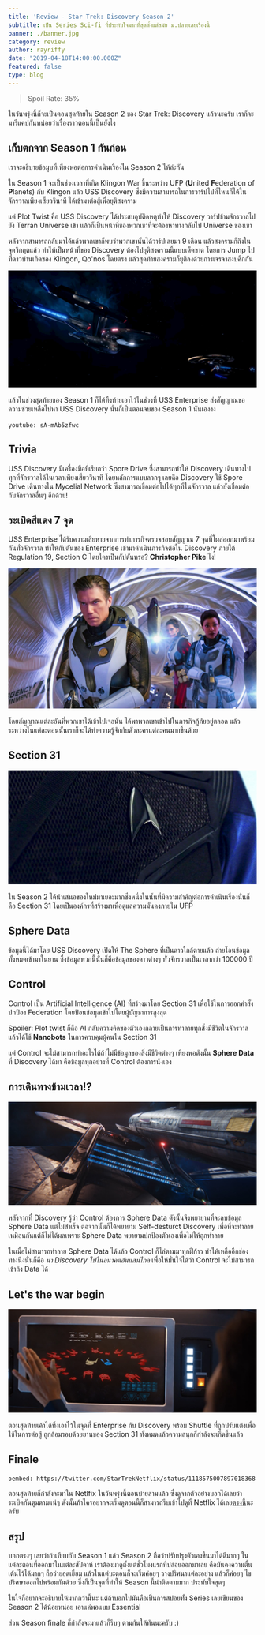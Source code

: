 ```yaml
---
title: 'Review - Star Trek: Discovery Season 2'
subtitle: เป็น Series Sci-fi ที่ประทับใจมากที่สุดตั้งแต่สมัย ม.ปลายเลยเรื่องนี้
banner: ./banner.jpg
category: review
author: rayriffy
date: "2019-04-18T14:00:00.000Z"
featured: false
type: blog
---
```


> Spoil Rate: 35%

ในวันพรุ่งนี้ก็จะเป็นตอนสุดท้ายใน Season 2 ของ Star Trek: Discovery แล้วนะครับ เราก็จะมารีแคปกันหน่อยว่าเรื่องราวตอนนี้เป็นยังไง

## เก็บตกจาก Season 1 กันก่อน

เราจะอธิบายข้อมูบที่เพียงพอต่อการดำเนินเรื่องใน Season 2 ให้ล่ะกัน

ใน Season 1 จะเป็นช่วงเวลาที่เกิด Klingon War ขึ้นระหว่าง UFP (**U**nited **F**ederation of **P**lanets) กับ Klingon แล้ว USS Discovery ซึ่งมีความสามารถในการวาร์ปไปที่ไหนก็ได้ในจักรวาลเพียงเสี้ยววินาที ได้เข้ามาต่อสู้เพื่อยุติสงคราม

แต่ Plot Twist คือ USS Discovery ได้ประสบอุบัติดหตุทำให้ Discovery วาร์ปข้ามจักรวาลไปยัง Terran Universe เข้า แล้วก็เป็นหน้าที่ของพวกเขาที่จะต้องหาทางกลับไป Universe ของเขา

หลังจากสามารถกลับมาได้แล้วพวกเขาก็พบว่าพวกเขานั้นได้วาร์ปเลยมา 9 เดือน แล้วสงครามก็ถึงในจุดวิกฤตแล้ว ทำให้เป็นหน้าที่ของ Discovery ต้องไปยุติสงครามนี้แบบเด็ดขาด โดยการ Jump ไปที่ดาวบ้านเกิดของ Klingon, Qo'nos โดยตรง แล้วสุดท้ายสงครามก็ยุติลงด้วยการเจรจาสงบศึกกัน

![Enterprise with Discovery](./s1e15-1.jpg)

แล้วในช่วงสุดท้ายของ Season 1 ก็ได้ทิ้งท้ายเอาไว้ในช่วงที่ USS Enterprise ส่งสัญญาณขอความช่วยเหลือไปหา USS Discovery นั่นก็เป็นตอนจบของ Season 1 นั่นเองงง

`youtube: sA-mAb5zfwc`

## Trivia

USS Discovery มีเครื่องมือที่เรียกว่า Spore Drive ซึ่งสามารถทำให้ Discovery เดินทางไปทุกที่จักรวาลได้ในเวลาเพียงเสี้ยววินาที โดยหลักการแบบลวกๆ เลยคือ Discovery ใช้ Spore Drive เดินทางใน Mycelial Network ซึ่งสามารถเชื่อมต่อไปได้ทุกที่ในจักรวาล แล้วยังเชื่อมต่อกับจักรวาลอื่นๆ อีกด้วย!

## ระเบิดสีแดง 7 จุด

USS Enterprise ได้รับความเสียหายจากการทำภารกิจตรวจสอบสัญญาณ 7 จุดที่โผล่ออกมาพร้อมกันทั่วจักรวาล ทำให้กัปตันของ Enterprise เข้ามาดำเนินภารกิจต่อใน Discovery ภายใต้ Regulation 19, Section C โดยใครเป็นกัปตันหรอ? **Christopher Pike** ไง!

![USS Hiowa](./s2e1-1.jpg)

โดยสัญญาณแต่ละอันที่พวกเขาได้เข้าไปเจอนั้น ได้พาพวกเขาเข้าไปในภารกิจกู้ภัยอยู่ตลอด แล้วระหว่างในแต่ละตอนนั้นเราก็จะได้ทำความรู้จักกับตัวละครแต่ละคนมากขึ้นด้วย

## Section 31

![Section 31](./section31.jpg)

ใน Season 2 ได้นำเสนอของใหม่มาเยอะมากซึ่งหนึ่งในนั้นที่มีความสำคัญต่อการดำเนินเรื่องนั่นก็คือ Section 31 โดยเป็นองค์กรที่สร้างมาเพื่อดูแลความมั่นคงภายใน UFP

## Sphere Data

ข้อมูลนี้ได้มาโดย USS Discovery เปิดให้ The Sphere ที่เป็นดาวใกล้ตายแล้ว ถ่ายโอนข้อมูลทั้งหมดเข้ามาในยาน ซึ่งข้อมูลพวกนี้นั่นก็คือข้อมูลของดาวต่างๆ ทั่วจักรวาลเป็นเวลากว่า 100000 ปี

## Control

Control เป็น Artificial Intelligence (AI) ที่สร้างมาโดย Section 31 เพื่อใช้ในการออกคำสั่งปกป้อง Federation โดยป้อนข้อมูลเข้าไปโดยผู้บัญชาการสูงสุด

Spoiler: Plot twist ก็คือ AI กลับความคิดของตัวเองกลายเป็นการทำลายทุกสิ่งมีชีวิตในจักรวาล แล้วได้ใช้ **Nanobots** ในการควบคุมผู้คนใน Section 31

แต่ Control จะไม่สามารถทำอะไรได้ถ้าไม่มีข้อมูลของสิ่งมีชีวิตต่างๆ เพียงพอดังนั้น **Sphere Data** ที่ Discovery ได้มา คือข้อมูลทุกอย่างที่ Control ต้องการนั่งเอง

## การเดินทางข้ามเวลา!?

![Enterprise with Discovery](./s2e13-1.jpg)

หลังจากที่ Discovery รู้ว่า Control ต้องการ Sphere Data ดังนั้นจึงพยายามที่จะลบข้อมูล Sphere Data แต่ไม่สำเร็จ ต่อจากนั้นก็ได้พยายาม Self-desturct Discovery เพื่อที่จะทำลายเหมือนกันแต่ก็ไม่ได้ผลเพราะ Sphere Data พยายามปกป้องตัวเองเพื่อไม่ให้ถูกทำลาย

ในเมื่อไม่สามารถทำลาย Sphere Data ได้แล้ว Control ก็ไล่ตามมาทุกฝีก้าว ทำให้เหลืออีกช่องทางนึงนั่นก็คือ *นำ Discovery ไปในอนาคตอันแสนไกล* เพื่อให้มั่นใจได้ว่า Control จะไม่สามารถเข้าถึง Data ได้

## Let's the war begin

![Section 31 ships](./s2e13-2.jpg)

ตอนสุดท้ายเค้าได้ทิ้งเอาไว้ในจุดที่ Enterprise กับ Discovery พร้อม Shuttle ที่ถูกปรับแต่งเพื่อใช้ในการต่อสู้ ถูกล้อมรอบด้วยยานของ Section 31 ทั้งหมดแล้วความสนุกก็กำลังจะเกิดขึ้นแล้ว

## Finale

`oembed: https://twitter.com/StarTrekNetflix/status/1118575007897018368`

ตอนสุดท้ายก็กำลังจะมาใน Netlfix ในวันพรุ่งนี้ตอนบ่ายสามแล้ว ซึ่งดูจากตัวอย่างบอกได้เลยว่าระเบิดกันตูมตามแน่ๆ ดังนั้นถ้าใครอยากจะเริ่มดูตอนนี้ก็สามารถรีบเข้าไปดูที่ Netflix ได้เลย[ตรงนี้](https://www.netflix.com/title/80126024)นะครับ

## สรุป

บอกตรงๆ เลยว่าถ้าเทียบกับ Season 1 แล้ว Season 2 ถือว่าปรับปรุงตัวเองขึ้นมาได้ดีมากๆ ในแต่ละตอนที่ออกมาในแต่ละสัปดาห์ เราต้องมาดูตั้งแต่ชั่วโมงแรกที่ปล่อยออกมาเลย คือมันคงความตื่นเต้นไว้ได้มากๆ ถือว่ายอดเยี่ยม แล้วในแต่บะตอนก็จะเริ่มค่อยๆ วางปริศนาแต่ละอย่าง แล้วก็ค่อยๆ ไขปริศษาออกไปพร้อมกันด้วย ซึ่งก็เป็นจุดที่ทำให้ Season นี้น่าติดตามมาก ประทับใจสุดๆ

ในใจก็อยากจะอธิบายให้มากกว่านี้นะ แต่ถ้าบอกไปมันคือเป็นการสปอยทั้ง Series เลยเขียนของ Season 2 ได้น้อยหน่อย เอาแค่พอแบบ Essential

ส่วน Season finale ก็กำลังจะมาแล้วก็รีบๆ ตามกันให้ทันนะครับ :)
